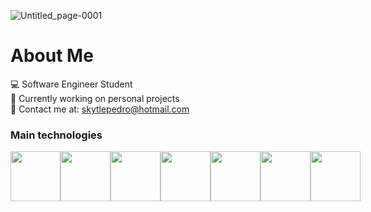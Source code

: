 ![Untitled_page-0001](https://github.com/pedro-nuness/pedro-nuness/assets/93084039/cef496e1-d69f-451c-8630-28e3b385a729)


# About Me 

💻 Software Engineer Student <br />
🙋 Currently working on personal projects <br />
📩 Contact me at: skytlepedro@hotmail.com<br />

### Main technologies
<div style="display: flex;"  >
  <img src="https://cdn.jsdelivr.net/gh/devicons/devicon@latest/icons/html5/html5-original.svg" style="height: 80px"/>
  <img src="https://cdn.jsdelivr.net/gh/devicons/devicon@latest/icons/css3/css3-original.svg"style="height: 80px"/>
  <img src="https://cdn.jsdelivr.net/gh/devicons/devicon@latest/icons/javascript/javascript-original.svg" style="height: 80px"/>
  <img src="https://cdn.jsdelivr.net/gh/devicons/devicon@latest/icons/react/react-original.svg" style="height: 80px"/>
  <img src="https://cdn.jsdelivr.net/gh/devicons/devicon@latest/icons/csharp/csharp-original.svg" style="height: 80px"/>
  <img src="https://cdn.jsdelivr.net/gh/devicons/devicon@latest/icons/cplusplus/cplusplus-original.svg" style="height: 80px"/>
  <img src="https://cdn.jsdelivr.net/gh/devicons/devicon@latest/icons/mysql/mysql-original.svg" style="height: 80px"/>

</div>
